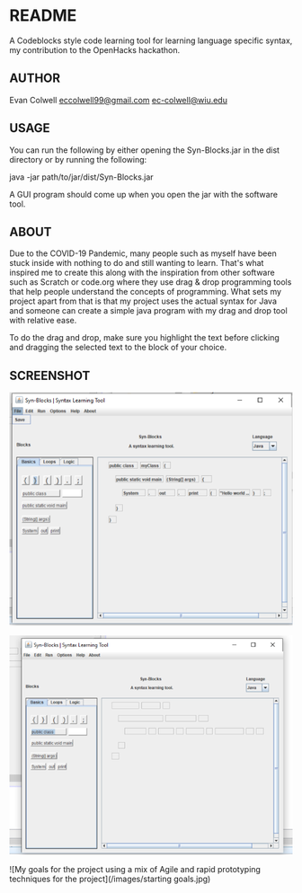 # README
A Codeblocks style code learning tool for learning language specific syntax, my contribution to the OpenHacks hackathon.

## AUTHOR
Evan Colwell
eccolwell99@gmail.com
ec-colwell@wiu.edu

## USAGE
You can run the following by either opening the Syn-Blocks.jar in the dist directory or by running the following:

java -jar path/to/jar/dist/Syn-Blocks.jar

A GUI program should come up when you open the jar with the software tool.

## ABOUT
Due to the COVID-19 Pandemic, many people such as myself have been stuck inside with nothing to do and still wanting to learn. That's what inspired me to create this along with the inspiration from other software such as Scratch or code.org where they use drag & drop programming tools that help people understand the concepts of programming. What sets my project apart from that is that my project uses the actual syntax for Java and someone can create a simple java program with my drag and drop tool with relative ease.

To do the drag and drop, make sure you highlight the text before clicking and dragging the selected text to the block of your choice.

## SCREENSHOT

![The working project](/images/production.png)

![The highlighting of the block of your choice](/images/highlight.png)

![My goals for the project using a mix of Agile and rapid prototyping techniques for the project](/images/starting goals.jpg)
